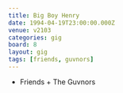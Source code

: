 ```yaml
---
title: Big Boy Henry
date: 1994-04-19T23:00:00.000Z
venue: v2103
categories: gig
board: 8
layout: gig
tags: [friends, guvnors]
---
```

+ Friends + The Guvnors